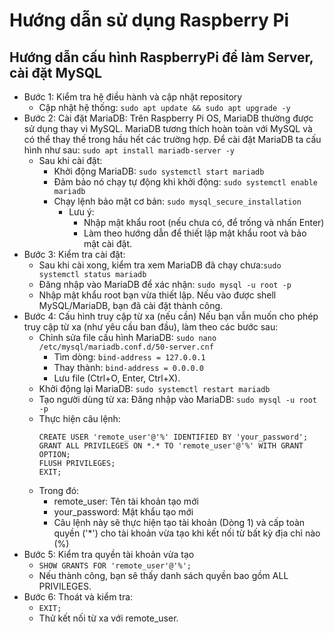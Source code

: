 # Hướng dẫn sử dụng Raspberry Pi

## Hướng dẫn cấu hình RaspberryPi để làm Server, cài đặt MySQL

* Bước 1: Kiểm tra hệ điều hành và cập nhật repository
    * Cập nhật hệ thống: ```sudo apt update && sudo apt upgrade -y```
* Bước 2: Cài đặt MariaDB:
Trên Raspberry Pi OS, MariaDB thường được sử dụng thay vì MySQL. MariaDB tương thích hoàn toàn với MySQL và có thể thay thế trong hầu hết các trường hợp. Để cài đặt MariaDB ta cấu hình như sau: ```sudo apt install mariadb-server -y```
    * Sau khi cài đặt:
        * Khởi động MariaDB: ```sudo systemctl start mariadb```
        * Đảm bảo nó chạy tự động khi khởi động: ```sudo systemctl enable mariadb```
        * Chạy lệnh bảo mật cơ bản: ```sudo mysql_secure_installation```
            * Lưu ý:
                * Nhập mật khẩu root (nếu chưa có, để trống và nhấn Enter)
                * Làm theo hướng dẫn để thiết lập mật khẩu root và bảo mật cài đặt.
* Bước 3: Kiểm tra cài đặt:
    * Sau khi cài xong, kiểm tra xem MariaDB đã chạy chưa:```sudo systemctl status mariadb```
    * Đăng nhập vào MariaDB để xác nhận: ```sudo mysql -u root -p```
    * Nhập mật khẩu root bạn vừa thiết lập. Nếu vào được shell MySQL/MariaDB, bạn đã cài đặt thành công.
* Bước 4: Cấu hình truy cập từ xa (nếu cần)
Nếu bạn vẫn muốn cho phép truy cập từ xa (như yêu cầu ban đầu), làm theo các bước sau:
    * Chỉnh sửa file cấu hình MariaDB: ```sudo nano /etc/mysql/mariadb.conf.d/50-server.cnf```
        * Tìm dòng: ```bind-address = 127.0.0.1```
        * Thay thành: ```bind-address = 0.0.0.0```
        * Lưu file (Ctrl+O, Enter, Ctrl+X).
    * Khởi động lại MariaDB: ```sudo systemctl restart mariadb```
    * Tạo người dùng từ xa: Đăng nhập vào MariaDB: ```sudo mysql -u root -p```
    * Thực hiện câu lệnh:
        ```
        CREATE USER 'remote_user'@'%' IDENTIFIED BY 'your_password';
        GRANT ALL PRIVILEGES ON *.* TO 'remote_user'@'%' WITH GRANT OPTION;
        FLUSH PRIVILEGES;
        EXIT;
        ```
    * Trong đó:
        * remote_user: Tên tài khoản tạo mới
        * your_password: Mật khẩu tạo mới
        * Câu lệnh này sẽ thực hiện tạo tài khoản (Dòng 1) và cấp toàn quyền ('*') cho tài khoản vừa tạo khi kết nối từ bất kỳ địa chỉ nào (%)
* Bước 5: Kiểm tra quyền tài khoản vừa tạo
    * ```SHOW GRANTS FOR 'remote_user'@'%';```
    * Nếu thành công, bạn sẽ thấy danh sách quyền bao gồm ALL PRIVILEGES.
* Bước 6: Thoát và kiểm tra:
    * ```EXIT;```
    * Thử kết nối từ xa với remote_user.
